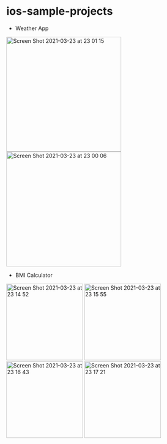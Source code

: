 # ios-sample-projects

- Weather App

<p float="left">
  <img width="300" alt="Screen Shot 2021-03-23 at 23 01 15" src="https://user-images.githubusercontent.com/34444804/112158699-c2865d00-8c2b-11eb-98fa-b072f1a584f0.png">
  <img width="300" alt="Screen Shot 2021-03-23 at 23 00 06" src="https://user-images.githubusercontent.com/34444804/112158726-c87c3e00-8c2b-11eb-9d94-a53c6ffbae1b.png">
</p>


- BMI Calculator

<p float="left">
 <img width="200" alt="Screen Shot 2021-03-23 at 23 14 52" src="https://user-images.githubusercontent.com/34444804/112161441-80124f80-8c2e-11eb-800c-a38815be0291.png">
<img width="200" alt="Screen Shot 2021-03-23 at 23 15 55" src="https://user-images.githubusercontent.com/34444804/112161449-81dc1300-8c2e-11eb-85e4-8acc790a6316.png">
<img width="200" alt="Screen Shot 2021-03-23 at 23 16 43" src="https://user-images.githubusercontent.com/34444804/112161453-830d4000-8c2e-11eb-824c-d550fcdcb42c.png">
<img width="200" alt="Screen Shot 2021-03-23 at 23 17 21" src="https://user-images.githubusercontent.com/34444804/112161457-83a5d680-8c2e-11eb-92a2-703568ef809a.png">
</p>
